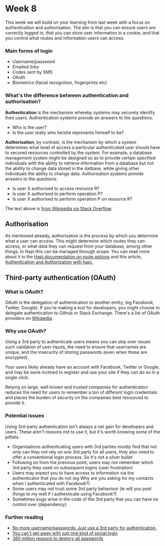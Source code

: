 # Week 8

This week we will build on your learning from last week with a focus on authentication and authorisation. The aim is that you can ensure users are correctly logged in, that you can store user information in a cookie, and that you control what routes and information users can access.

### Main forms of login
- Username/password
- Emailed links
- Codes sent by SMS
- OAuth
- Biometrics (facial recognition, fingerprints etc)

### What's the difference between authentication and authorisation?
**Authentication** is the mechanism whereby systems may securely identify their users. Authentication systems provide an answers to the questions:
- Who is the user?
- Is the user really who he/she represents himself to be?  

**Authorisation**, by contrast, is the mechanism by which a system determines what level of access a particular authenticated user should have to secured resources controlled by the system. For example, a database management system might be designed so as to provide certain specified individuals with the ability to retrieve information from a database but not the ability to change data stored in the datbase, while giving other individuals the ability to change data. Authorisation systems provide answers to the questions:
- Is user X authorised to access resource R?
- Is user X authorised to perform operation P?
- Is user X authorised to perform operation P on resource R?  

The text above is [from Wikipedia via Stack Overflow](http://stackoverflow.com/questions/6556522/authentication-versus-authorization).

## Authorisation
As mentioned already, authorisation is the process by which you determine what a user can access. This might determine which routes they can access, or what data they can request from your database, among other things. In Hapi this can be managed through scope. You can read more about it in the [Hapi documentation on route options](https://hapijs.com/api#route-options) and this article, [Authentication and Authorization with hapi.](https://medium.com/@poeticninja/authentication-and-authorization-with-hapi-5529b5ecc8ec)

## Third-party authentication (OAuth)
### What is OAuth?
OAuth is the delegation of authentication to another entity, (eg Facebook, Twitter, Google). If you're making a tool for developers, you might choose to delegate authentication to Github or Stack Exchange. There's a list of OAuth providers on [Wikipedia](https://en.wikipedia.org/wiki/List_of_OAuth_providers).

### Why use OAuth?
Using a 3rd party to authenticate users means you can skip over issues such validation of user inputs, the need to ensure that usernames are unique, and the insecurity of storing passwords (even when these are encrypted).  

Your users likely already have an account with Facebook, Twitter or Google, and may be more inclined to register and use your site if they can do so in a single click.  

Relying on large, well known and trusted companies for authentication reduces the need for users to remember a ton of different login credentials and places the burden of security on the companies best resourced to provide it.

### Potential issues
Using 3rd-party authentication isn't always a net gain for developers and users. These aren't reasons not to use it, but it's worth knowing some of the pitfalls.
- Organisations authenticating users with 3rd parties mostly find that not only can they not rely on one 3rd party for all users, they also need to offer a conventional login process. So it's not a silver bullet
- Following on from the previous point, users may not remember which 3rd party they used on subsequent logins (user frustration)
- Users may expect you to have access to information via the authenticator that you do not (eg Why are you asking for my contacts when I authenticated with Facebook?)
- Some users may not trust some 3rd party behaviour (ie will you post things to my wall if I authenticate using Facebook?)
- Sometimes bugs arise in the code of the 3rd party that you can have no control over (dependency)

### Further reading
- [No more username/passwords: Just use a 3rd party for authentication.](https://medium.com/@sellarafaeli/no-more-username-passwords-just-use-a-3rd-party-for-authentication-59b12db092a4)
- [You can’t get away with just one kind of social login](https://library.launchkit.io/the-unexpected-costs-of-third-party-login-cda41c087653)
- [360 million reasons to destory all passwords](https://medium.freecodecamp.com/360-million-reasons-to-destroy-all-passwords-9a100b2b5001)
